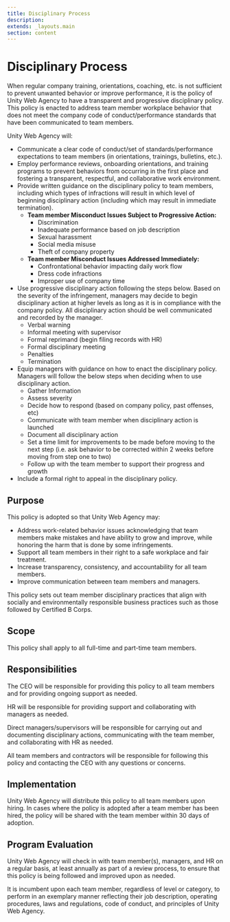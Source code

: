 ```yaml
---
title: Disciplinary Process
description:
extends: _layouts.main
section: content
---
```


# Disciplinary Process

When regular company training, orientations, coaching, etc. is not sufficient to prevent unwanted behavior or improve performance, it is the policy of Unity Web Agency to have a transparent and progressive disciplinary policy. This policy is enacted to address team member workplace behavior that does not meet the company code of conduct/performance standards that have been communicated to team members.

Unity Web Agency will:

- Communicate a clear code of conduct/set of standards/performance expectations to team members (in orientations, trainings, bulletins, etc.).
- Employ performance reviews, onboarding orientations, and training programs to prevent behaviors from occurring in the first place and fostering a transparent, respectful, and collaborative work environment.
- Provide written guidance on the disciplinary policy to team members, including which types of infractions will result in which level of beginning disciplinary action (including which may result in immediate termination).
    - __Team member Misconduct Issues Subject to Progressive Action:__
        - Discrimination
        - Inadequate performance based on job description
        - Sexual harassment
        - Social media misuse
        - Theft of company property
    - __Team member Misconduct Issues Addressed Immediately:__
        - Confrontational behavior impacting daily work flow
        - Dress code infractions
        - Improper use of company time
- Use progressive disciplinary action following the steps below. Based on the severity of the infringement, managers may decide to begin disciplinary action at higher levels as long as it is in compliance with the company policy. All disciplinary action should be well communicated and recorded by the manager.
    - Verbal warning
    - Informal meeting with supervisor
    - Formal reprimand (begin filing records with HR)
    - Formal disciplinary meeting
    - Penalties
    - Termination
- Equip managers with guidance on how to enact the disciplinary policy. Managers will follow the below steps when deciding when to use disciplinary action.
    - Gather Information
    - Assess severity
    - Decide how to respond (based on company policy, past offenses, etc)
    - Communicate with team member when disciplinary action is launched
    - Document all disciplinary action
    - Set a time limit for improvements to be made before moving to the next step (i.e. ask behavior to be corrected within 2 weeks before moving from step one to two)
    - Follow up with the team member to support their progress and growth
- Include a formal right to appeal in the disciplinary policy.

## Purpose

This policy is adopted so that Unity Web Agency may:

- Address work-related behavior issues acknowledging that team members make mistakes and have ability to grow and improve, while honoring the harm that is done by some infringements.
- Support all team members in their right to a safe workplace and fair treatment.
- Increase transparency, consistency, and accountability for all team members.
- Improve communication between team members and managers.

This policy sets out team member disciplinary practices that align with socially and environmentally responsible business practices such as those followed by Certified B Corps.

## Scope

This policy shall apply to all full-time and part-time team members.

## Responsibilities

The CEO will be responsible for providing this policy to all team members and for providing ongoing support as needed.

HR will be responsible for providing support and collaborating with managers as needed.

Direct managers/supervisors will be responsible for carrying out and documenting disciplinary actions, communicating with the team member, and collaborating with HR as needed.

All team members and contractors will be responsible for following this policy and contacting the CEO with any questions or concerns.

## Implementation

Unity Web Agency will distribute this policy to all team members upon hiring. In cases where the policy is adopted after a team member has been hired, the policy will be shared with the team member within 30 days of adoption.

## Program Evaluation

Unity Web Agency will check in with team member(s), managers, and HR on a regular basis, at least annually as part of a review process, to ensure that this policy is being followed and improved upon as needed.

It is incumbent upon each team member, regardless of level or category, to perform in an exemplary manner reflecting their job description, operating procedures, laws and regulations, code of conduct, and principles of Unity Web Agency.
